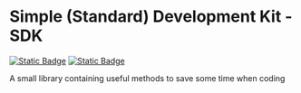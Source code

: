 # Simple (Standard) Development Kit - SDK

<a href="https://github.com/LouiDev/sdk/packages/1908773">![Static Badge](https://img.shields.io/badge/Latest%20Release-1.1.0-yellow)</a>
<a href="https://discord.gg/wjWhaAKZTv">![Static Badge](https://img.shields.io/badge/Discord-Join-blue)</a>

A small library containing useful methods to save some time when coding
